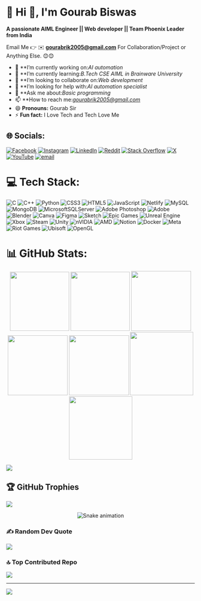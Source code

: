 # 💫 Hi 👋, I'm Gourab Biswas
**A passionate AIML Engineer || Web developer || Team Phoenix Leader from India**

Email Me 👉 ✉️ **gourabrik2005@gmail.com** For Collaboration/Project or Anything Else. 😊😊

- 🔭 **I’m currently working on:*AI automation*
- 🌱 **I’m currently learning:*B.Tech CSE AIML in Brainware University*
- 👯 **I’m looking to collaborate on:*Web development*
- 🤔 **I’m looking for help with:*AI automation specialist*
- 💬 **Ask me about:*Basic programming*
- 📫 **How to reach me:*gourabrik2005@gmail.com*
- 😄 **Pronouns:** Gourab Sir
- ⚡ **Fun fact:** I Love Tech and Tech Love Me

## 🌐 Socials:
[![Facebook](https://img.shields.io/badge/Facebook-%231877F2.svg?logo=Facebook&logoColor=white)](https://facebook.com/Gourab-Biswas) [![Instagram](https://img.shields.io/badge/Instagram-%23E4405F.svg?logo=Instagram&logoColor=white)](https://instagram.com/rikx.gourab_) [![LinkedIn](https://img.shields.io/badge/LinkedIn-%230077B5.svg?logo=linkedin&logoColor=white)](https://linkedin.com/in/gourab-biswas-478374291) [![Reddit](https://img.shields.io/badge/Reddit-%23FF4500.svg?logo=Reddit&logoColor=white)](https://reddit.com/user/Top-Metal-5406) [![Stack Overflow](https://img.shields.io/badge/-Stackoverflow-FE7A16?logo=stack-overflow&logoColor=white)](https://stackoverflow.com/users/gourab-biswas) [![X](https://img.shields.io/badge/X-black.svg?logo=X&logoColor=white)](https://x.com/gourab_rik167) [![YouTube](https://img.shields.io/badge/YouTube-%23FF0000.svg?logo=YouTube&logoColor=white)](https://youtube.com/@gourabbiswas_rik) [![email](https://img.shields.io/badge/Email-D14836?logo=gmail&logoColor=white)](mailto:gourabrik2005@gmail.com) 

# 💻 Tech Stack:
![C](https://img.shields.io/badge/c-%2300599C.svg?style=for-the-badge&logo=c&logoColor=white) ![C++](https://img.shields.io/badge/c++-%2300599C.svg?style=for-the-badge&logo=c%2B%2B&logoColor=white) ![Python](https://img.shields.io/badge/python-3670A0?style=for-the-badge&logo=python&logoColor=ffdd54) ![CSS3](https://img.shields.io/badge/css3-%231572B6.svg?style=for-the-badge&logo=css3&logoColor=white) ![HTML5](https://img.shields.io/badge/html5-%23E34F26.svg?style=for-the-badge&logo=html5&logoColor=white) ![JavaScript](https://img.shields.io/badge/javascript-%23323330.svg?style=for-the-badge&logo=javascript&logoColor=%23F7DF1E) ![Netlify](https://img.shields.io/badge/netlify-%23000000.svg?style=for-the-badge&logo=netlify&logoColor=#00C7B7) ![MySQL](https://img.shields.io/badge/mysql-4479A1.svg?style=for-the-badge&logo=mysql&logoColor=white) ![MongoDB](https://img.shields.io/badge/MongoDB-%234ea94b.svg?style=for-the-badge&logo=mongodb&logoColor=white) ![MicrosoftSQLServer](https://img.shields.io/badge/Microsoft%20SQL%20Server-CC2927?style=for-the-badge&logo=microsoft%20sql%20server&logoColor=white) ![Adobe Photoshop](https://img.shields.io/badge/adobe%20photoshop-%2331A8FF.svg?style=for-the-badge&logo=adobe%20photoshop&logoColor=white) ![Adobe](https://img.shields.io/badge/adobe-%23FF0000.svg?style=for-the-badge&logo=adobe&logoColor=white) ![Blender](https://img.shields.io/badge/blender-%23F5792A.svg?style=for-the-badge&logo=blender&logoColor=white) ![Canva](https://img.shields.io/badge/Canva-%2300C4CC.svg?style=for-the-badge&logo=Canva&logoColor=white) ![Figma](https://img.shields.io/badge/figma-%23F24E1E.svg?style=for-the-badge&logo=figma&logoColor=white) ![Sketch](https://img.shields.io/badge/Sketch-FFB387?style=for-the-badge&logo=sketch&logoColor=black) ![Epic Games](https://img.shields.io/badge/epicgames-%23313131.svg?style=for-the-badge&logo=epicgames&logoColor=white) ![Unreal Engine](https://img.shields.io/badge/unrealengine-%23313131.svg?style=for-the-badge&logo=unrealengine&logoColor=white) ![Xbox](https://img.shields.io/badge/xbox-%23107C10.svg?style=for-the-badge&logo=xbox&logoColor=white) ![Steam](https://img.shields.io/badge/steam-%23000000.svg?style=for-the-badge&logo=steam&logoColor=white) ![Unity](https://img.shields.io/badge/unity-%23000000.svg?style=for-the-badge&logo=unity&logoColor=white) ![nVIDIA](https://img.shields.io/badge/nVIDIA-%2376B900.svg?style=for-the-badge&logo=nVIDIA&logoColor=white) ![AMD](https://img.shields.io/badge/AMD-%23000000.svg?style=for-the-badge&logo=amd&logoColor=white) ![Notion](https://img.shields.io/badge/Notion-%23000000.svg?style=for-the-badge&logo=notion&logoColor=white) ![Docker](https://img.shields.io/badge/docker-%230db7ed.svg?style=for-the-badge&logo=docker&logoColor=white) ![Meta](https://img.shields.io/badge/Meta-%230467DF.svg?style=for-the-badge&logo=Meta&logoColor=white) ![Riot Games](https://img.shields.io/badge/riotgames-D32936.svg?style=for-the-badge&logo=riotgames&logoColor=white) ![Ubisoft](https://img.shields.io/badge/Ubisoft-%23F5F5F5.svg?style=for-the-badge&logo=Ubisoft&logoColor=black) ![OpenGL](https://img.shields.io/badge/OpenGL-white?logo=OpenGL&style=for-the-badge)
# 📊 GitHub Stats:

<div align="center">

<img height="158em" src="https://github-profile-summary-cards.vercel.app/api/cards/profile-details?username=Gourabrik&theme=radical">
<img height="158em" src="https://github-profile-summary-cards.vercel.app/api/cards/stats?username=Gourabrik&theme=radical">
<img height="160em" src="https://github-profile-summary-cards.vercel.app/api/cards/repos-per-language?username=Gourabrik&theme=radical">
<img height="160em" src="https://github-profile-summary-cards.vercel.app/api/cards/most-commit-language?username=Gourabrik&theme=radical">
<img height="160em" src="https://github-profile-summary-cards.vercel.app/api/cards/productive-time?username=Gourabrik&theme=radical&utcOffset=8">
<img height="169em" src="https://github-readme-stats.vercel.app/api?username=Gourabrik&theme=radical&hide_border=false&include_all_commits=false&count_private=false">
<img height="169em" src="https://github-readme-streak-stats.herokuapp.com/?user=Gourabrik&theme=radical">

</div>

![](https://github-readme-stats.vercel.app/api/top-langs/?username=Gourabrik&theme=dark&hide_border=false&include_all_commits=true&count_private=true&layout=compact)<br>


## 🏆 GitHub Trophies
![](https://github-profile-trophy.vercel.app/?username=Gourabrik&theme=radical&no-frame=false&no-bg=false&margin-w=4)

<div align="center">
  <img src="https://profile-readme-generator.com/assets/snake.svg" alt="Snake animation" />
</div>

### ✍️ Random Dev Quote
![](https://quotes-github-readme.vercel.app/api?type=horizontal&theme=radical)

### 🔝 Top Contributed Repo
![](https://github-contributor-stats.vercel.app/api?username=Gourabrik&limit=5&theme=dark&combine_all_yearly_contributions=true)

---
[![](https://visitcount.itsvg.in/api?id=Gourabrik&icon=0&color=1)](https://visitcount.itsvg.in)

<!-- Proudly created with GPRM ( https://gprm.itsvg.in ) -->
